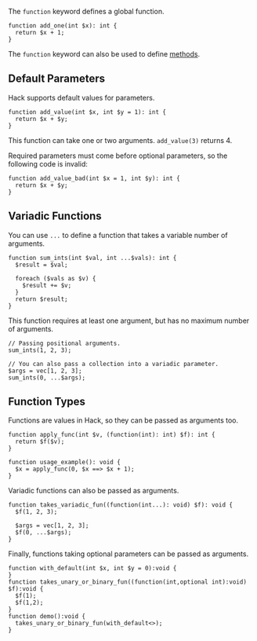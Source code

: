 The `function` keyword defines a global function.

```Hack
function add_one(int $x): int {
  return $x + 1;
}
```

The `function` keyword can also be used to define [methods](/hack/classes/methods).

## Default Parameters

Hack supports default values for parameters.

```Hack
function add_value(int $x, int $y = 1): int {
  return $x + $y;
}
```

This function can take one or two arguments. `add_value(3)` returns 4.

Required parameters must come before optional parameters, so the
following code is invalid:

```Hack error
function add_value_bad(int $x = 1, int $y): int {
  return $x + $y;
}
```

## Variadic Functions

You can use `...` to define a function that takes a variable number of
arguments.

```Hack file:sumints.hack
function sum_ints(int $val, int ...$vals): int {
  $result = $val;

  foreach ($vals as $v) {
    $result += $v;
  }
  return $result;
}
```

This function requires at least one argument, but has no maximum
number of arguments.

```Hack file:sumints.hack
// Passing positional arguments.
sum_ints(1, 2, 3);

// You can also pass a collection into a variadic parameter.
$args = vec[1, 2, 3];
sum_ints(0, ...$args);
```

## Function Types

Functions are values in Hack, so they can be passed as arguments too.

```Hack
function apply_func(int $v, (function(int): int) $f): int {
  return $f($v);
}

function usage_example(): void {
  $x = apply_func(0, $x ==> $x + 1);
}
```

Variadic functions can also be passed as arguments.

```Hack
function takes_variadic_fun((function(int...): void) $f): void {
  $f(1, 2, 3);

  $args = vec[1, 2, 3];
  $f(0, ...$args);
}
```

Finally, functions taking optional parameters can be passed as arguments.

```Hack
function with_default(int $x, int $y = 0):void {
}
function takes_unary_or_binary_fun((function(int,optional int):void) $f):void {
  $f(1);
  $f(1,2);
}
function demo():void {
  takes_unary_or_binary_fun(with_default<>);
}
```
